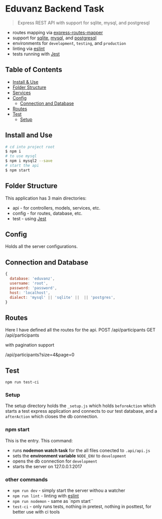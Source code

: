 # Eduvanz Backend Task

> Express REST API with support for sqlite, mysql, and postgresql


- routes mapping via [express-routes-mapper](https://github.com/aichbauer/express-routes-mapper)
- support for [sqlite](https://www.sqlite.org/), [mysql](https://www.mysql.com/), and [postgresql](https://www.postgresql.org/)
- environments for `development`, `testing`, and `production`
- linting via [eslint](https://github.com/eslint/eslint)
- tests running with [Jest](https://github.com/facebook/jest)

## Table of Contents

- [Install & Use](#install-and-use)
- [Folder Structure](#folder-structure)
- [Services](#services)
- [Config](#config)
  - [Connection and Database](#connection-and-database)
- [Routes](#routes)
- [Test](#test)
  - [Setup](#setup)

## Install and Use

```sh
# cd into project root
$ npm i
# to use mysql
$ npm i mysql2 --save
# start the api
$ npm start
```

## Folder Structure

This application has 3 main directories:

- api - for controllers, models, services, etc.
- config - for routes, database, etc.
- test - using [Jest](https://github.com/facebook/jest)



## Config

Holds all the server configurations.

## Connection and Database

```js
{
  database: 'eduvanz',
  username: 'root',
  password: 'password',
  host: 'localhost',
  dialect: 'mysql' || 'sqlite' ||  || 'postgres',
}
```


## Routes

Here I have defined all the routes for the api. 
POST /api/participants
GET /api/participants

with pagination support 

/api/participants?size=4&page=0

## Test

```
npm run test-ci
```

### Setup

The setup directory holds the `_setup.js` which holds `beforeAction` which starts a test express application and connects to our test database, and a `afterAction` which closes the db connection.


### npm start

This is the entry. This command:


- runs **nodemon watch task** for the all files conected to `.api/api.js`
- sets the **environment variable** `NODE_ENV` to `development`
- opens the db connection for `development`
- starts the server on 127.0.0.1:2017

### other commands

- `npm run dev` - simply start the server withou a watcher
- `npm run lint` - linting with [eslint](http://eslint.org/)
- `npm run nodemon` - same as `npm start``
- `test-ci` - only runs tests, nothing in pretest, nothing in posttest, for better use with ci tools

